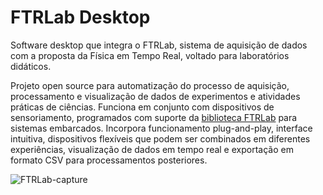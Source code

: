 # FTRLab Desktop

Software desktop que integra o FTRLab, sistema de aquisição de dados com a proposta da Física em Tempo Real, voltado para laboratórios didáticos.

Projeto open source para automatização do processo de aquisição, processamento e visualização de dados de experimentos e atividades práticas de ciências.
Funciona em conjunto com dispositivos de sensoriamento, programados com suporte da [biblioteca FTRLab](https://github.com/renanrms/FTR-Lab-Embarcado) para sistemas embarcados.
Incorpora funcionamento plug-and-play, interface intuitiva, dispositivos flexíveis que podem ser combinados em diferentes experiências, visualização de dados em tempo real e exportação em formato CSV para processamentos posteriores.

![FTRLab-capture](https://github.com/renanrms/FTRLab-desktop/assets/34728048/4b50433a-8a0f-4736-b9ef-dfb2c2d195f7)
